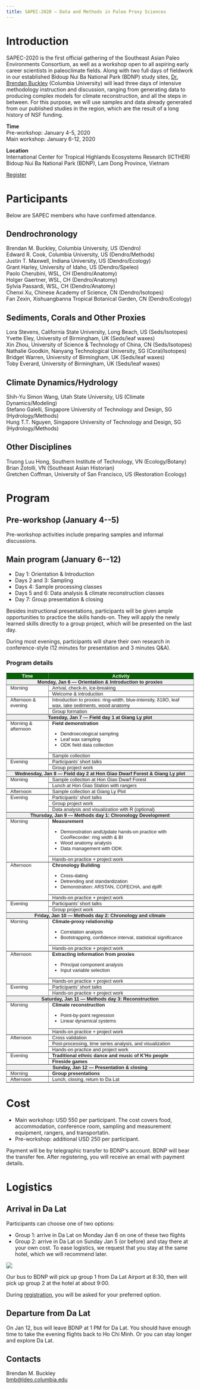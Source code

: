 ```yaml
---
title: SAPEC-2020 — Data and Methods in Paleo Proxy Sciences
---
```


# Introduction

SAPEC-2020 is the first official gathering of the Southeast Asian Paleo Environments Consortium, as well as a workshop open to all aspiring early career scientists in paleoclimate fields. Along with two full days of fieldwork in our established Bidoup Nui Ba National Park (BDNP) study sites, [Dr. Brendan Buckley](https://eesc.columbia.edu/faculty/brendan-buckley) (Columbia University) will lead three days of intensive methodology instruction and discussion, ranging from generating data to producing complex models for climate reconstruction, and all the steps in between. For this purpose, we will use samples and data already generated from our published studies in the region, which are the result of a long history of NSF funding.

**Time**  
Pre-workshop: January 4-5, 2020  
Main workshop: January 6-12, 2020
 
**Location**  
International Center for Tropical Highlands Ecosystems Research (ICTHER)  
Bidoup Nui Ba National Park (BDNP), Lam Dong Province, Vietnam

[Register](https://forms.gle/NypjEr3EHKph5FCP8)
# Participants

Below are SAPEC members who have confirmed attendance.

## Dendrochronology
Brendan M. Buckley, Columbia University, US (Dendro)  
Edward R. Cook, Columbia University, US (Dendro/Methods)  
Justin T. Maxwell, Indiana University, US (Dendro/Ecology)  
Grant Harley, University of Idaho, US (Dendro/Speleo)  
Paolo Cherubini, WSL, CH (Dendro/Anatomy)  
Holger Gaertner, WSL, CH (Dendro/Anatomy)  
Sylvia Passardi, WSL, CH (Dendro/Anatomy)  
Chenxi Xu, Chinese Academy of Science, CN (Dendro/Isotopes)  
Fan Zexin, Xishuangbanna Tropical Botanical Garden, CN (Dendro/Ecology)

## Sediments, Corals and Other Proxies
Lora Stevens, California State University, Long Beach, US (Seds/Isotopes)  
Yvette Eley, University of Birmingham, UK (Seds/leaf waxes)  
Xin Zhou, University of Science & Technology of China, CN (Seds/Isotopes)  
Nathalie Goodkin, Nanyang Technological University, SG (Coral/Isotopes)  
Bridget Warren, University of Birmingham, UK (Seds/leaf waxes)  
Toby Everard, University of Birmingham, UK (Seds/leaf waxes)  

## Climate Dynamics/Hydrology
Shih-Yu Simon Wang, Utah State University, US (Climate Dynamics/Modeling)  
Stefano Galelli, Singapore University of Technology and Design, SG (Hydrology/Methods)  
Hung T.T. Nguyen, Singapore University of Technology and Design, SG (Hydrology/Methods)  

## Other Disciplines
Truong Luu Hong, Southern Institute of Technology, VN (Ecology/Botany)  
Brian Zotolli, VN (Southeast Asian Historian)  
Gretchen Coffman, University of San Francisco, US (Restoration Ecology)  

# Program

## Pre-workshop (January 4--5)

Pre-workshop activities include preparing samples and informal discussions.

## Main program (January 6--12)

* Day 1: Orientation & Introduction
* Days 2 and 3: Sampling
* Days 4: Sample processing classes
* Days 5 and 6: Data analysis & climate reconstruction classes
* Day 7: Group presentation & closing

Besides instructional presentations, participants will be given ample opportunities to practice the skills hands-on. They will apply the newly learned skills directly to a group project, which will be presented on the last day.

During most evenings, participants will share their own research in conference-style (12 minutes for presentation and 3 minutes Q&A).

### Program details

<style type="text/css">
.tg  {border-collapse:collapse;border-spacing:0;}
.tg td{font-family: sans-serif;font-size:13px;padding:0px 10px;border-style:solid;border-width:1px;overflow:hidden;word-break:normal;border-color:black;}
.tg th{font-family: sans-serif;font-size:13px;font-weight:normal;padding:0px 10px;border-style:solid;border-width:1px;overflow:hidden;word-break:normal;border-color:black;}
.tg .tg-v0hj{font-weight:bold;background-color:#efefef;border-color:inherit;text-align:center;vertical-align:top}
.tg .tg-eb5z{font-weight:bold;background-color:#036400;color:#ffffff;border-color:inherit;text-align:center;vertical-align:top}
.tg .tg-0pky{border-color:inherit;text-align:left;vertical-align:top}
.tg .tg-fymr{font-weight:bold;border-color:inherit;text-align:left;vertical-align:top}
</style>
<table class="tg">
  <tr>
    <th class="tg-eb5z">Time</th>
    <th class="tg-eb5z">Activity</th>
  </tr>
  <tr>
    <td class="tg-v0hj" colspan="2">Monday, Jan 6 — Orientation &amp; Introduction to proxies</td>
  </tr>
  <tr>
    <td class="tg-0pky" rowspan="2">Morning</td>
    <td class="tg-0pky">Arrival, check-in, ice-breaking</td>
  </tr>
  <tr>
    <td class="tg-0pky">Welcome &amp; introduction</td>
  </tr>
  <tr>
    <td class="tg-0pky" rowspan="2">Afternoon &amp; evening</td>
    <td class="tg-0pky">Introduction to proxies: ring-width, blue-intensity, δ18O, leaf wax, lake sediments, wood anatomy</td>
  </tr>
  <tr>
    <td class="tg-0pky">Group formation</td>
  </tr>
  <tr>
    <td class="tg-v0hj" colspan="2">Tuesday, Jan 7 — Field day 1 at Giang Ly plot</td>
  </tr>
  <tr>
    <td class="tg-0pky" rowspan="2">Morning &amp; afternoon</td>
    <td class="tg-0pky">
      <b>Field demonstration</b>
      <ul>
        <li>Dendroecological sampling </li>
        <li>Leaf wax sampling</li>
        <li>ODK field data collection</li>
      </ul>
    </td>
  </tr>  
  <tr>
    <td class="tg-0pky">Sample collection</td>
  </tr>
  <tr>
    <td class="tg-0pky" rowspan="2">Evening</td>
    <td class="tg-0pky">Participants’ short talks</td>
  </tr>
  <tr>
    <td class="tg-0pky">Group project work</td>
  </tr>
  <tr>
    <td class="tg-v0hj" colspan="2">Wednesday, Jan 8 — Field day 2 at Hon Giao Dwarf Forest &amp; Giang Ly plot</td>
  </tr>
  <tr>
    <td class="tg-0pky" rowspan="2">Morning</td>
    <td class="tg-0pky">Sample collection at Hon Giao Dwarf Forest</td>
  </tr>
  <tr>
    <td class="tg-0pky">Lunch at Hon Giao Station with rangers</td>
  </tr>
  <tr>
    <td class="tg-0pky">Afternoon</td>
    <td class="tg-0pky">Sample collection at Giang Ly Plot</td>
  </tr>
  <tr>
    <td class="tg-0pky" rowspan="3">Evening</td>
    <td class="tg-0pky">Participants’ short talks</td>
  </tr>
  <tr>
    <td class="tg-0pky">Group project work</td>
  </tr>
  <tr>
    <td class="tg-0pky">Data analysis and visualization with R (optional)</td>
  </tr>
  <tr>
    <td class="tg-v0hj" colspan="2">Thursday, Jan 9 — Methods day 1: Chronology Development</td>
  </tr>
  <tr>
    <td class="tg-0pky" rowspan="2">Morning</td>
    <td class="tg-0pky">
      <b>Measurement</b>
      <ul>
        <li>Demonstration andUpdate  hands-on practice with CooRecorder: ring width &amp; BI</li>
        <li>Wood anatomy analysis</li>
        <li>Data management with ODK</li>
      </ul>
    </td>
  </tr>
  <tr>
    <td class="tg-0pky">Hands-on practice + project work</td>
  </tr>
  <tr>
    <td class="tg-0pky" rowspan="2">Afternoon</td>
    <td class="tg-0pky">
      <b>Chronology Building</b>
      <ul>
        <li>Cross-dating</li>      
        <li>Detrending and standardization</li>
        <li>Demonstration: ARSTAN, COFECHA, and dplR</li>
      </ul>
    </td>
  </tr>  
  <tr>
    <td class="tg-0pky">Hands-on practice + project work</td>
  </tr>
  <tr>
    <td class="tg-0pky" rowspan="2">Evening</td>
    <td class="tg-0pky">Participants’ short talks</td>
  </tr>
  <tr>
    <td class="tg-0pky">Group project work</td>
  </tr>
  <tr>
    <td class="tg-v0hj" colspan="2">Friday, Jan 10 — Methods day 2: Chronology and climate</td>
  </tr>
  <tr>
    <td class="tg-0pky" rowspan="2">Morning</td>
    <td class="tg-0pky">
      <b>Climate-proxy relationship</b>
      <ul>
        <li>Correlation analysis</li>
        <li>Bootstrapping, confidence interval, statistical significance</li>
      </ul>
    </td>
  </tr>
  <tr>
    <td class="tg-0pky">Hands-on practice + project work</td>
  </tr>
  <tr>
    <td class="tg-0pky" rowspan="2">Afternoon</td>
    <td class="tg-0pky">
      <b>Extracting information from proxies</b>
      <ul>
        <li>Principal component analysis</li>
        <li>Input variable selection</li>
      </ul>
    </td>
  </tr>  
  <tr>
    <td class="tg-0pky">Hands-on practice + project work</td>
  </tr>
  <tr>
    <td class="tg-0pky" rowspan="2">Evening</td>
    <td class="tg-0pky">Participants’ short talks</td>
  </tr>
  <tr>
    <td class="tg-0pky">Hands-on practice + project work</td>
  </tr>
  <tr>
    <td class="tg-v0hj" colspan="2">Saturday, Jan 11 — Methods day 3: Reconstruction</td>
  </tr>
  <tr>
    <td class="tg-0pky" rowspan="2">Morning</td>
    <td class="tg-0pky">
      <b>Climate reconstruction</b>
      <ul>
        <li>Point-by-point regression</li>
        <li>Linear dynamical systems</li>
      </ul>
    </td>
  </tr>  
  <tr>
    <td class="tg-0pky">Hands-on practice + project work</td>
  </tr>
  <tr>
    <td class="tg-0pky" rowspan="3">Afternoon</td>
    <td class="tg-0pky">Cross validation</td>
  </tr>
  <tr>
    <td class="tg-0pky">Post-processing, time series analysis, and visualization</td>
  </tr>
  <tr>
    <td class="tg-0pky">Hands-on practice and project work</td>
  </tr>
  <tr>
    <td class="tg-0pky" rowspan="2">Evening</td>
    <td class="tg-fymr">Traditional ethnic dance and music of K’Ho people</td>
  </tr>
  <tr>
    <td class="tg-fymr">Fireside games</td>
  </tr>
  <tr>
    <td class="tg-v0hj" colspan="2">Sunday, Jan 12 — Presentation &amp; closing</td>
  </tr>
  <tr>
    <td class="tg-0pky">Morning</td>
    <td class="tg-fymr">Group presentations</td>
  </tr>
  <tr>
    <td class="tg-0pky">Afternoon</td>
    <td class="tg-0pky">Lunch, closing, return to Da Lat</td>
  </tr>
</table>

# Cost

* Main workshop: USD 550 per participant. The cost covers food, accommodation, conference room, sampling and measurement equipment, rangers, and transportatin.
* Pre-workshop: additional USD 250 per participant.

Payment will be by telegraphic transfer to BDNP's account. BDNP will bear the transfer fee. After registering, you will receive an email with payment details.

# Logistics

## Arrival in Da Lat

Participants can choose one of two options:
*	Group 1: arrive in Da Lat on Monday Jan 6 on one of these two flights 
*	Group 2: arrive in Da Lat on Sunday Jan 5 (or before) and stay there at your own cost. To ease logistics, we request that you stay at the same hotel, which we will recommend later.

![](assets/flights.png)

Our bus to BDNP will pick up group 1 from Da Lat Airport at 8:30, then will pick up group 2 at the hotel at about 9:00.

During [registration](https://forms.gle/NypjEr3EHKph5FCP8), you will be asked for your preferred option.

## Departure from Da Lat

On Jan 12, bus will leave BDNP at 1 PM for Da Lat. You should have enough time to take the evening flights back to Ho Chi Minh. Or you can stay longer and explore Da Lat.

## Contacts

Brendan M. Buckley  
bmb@ldeo.columbia.edu
